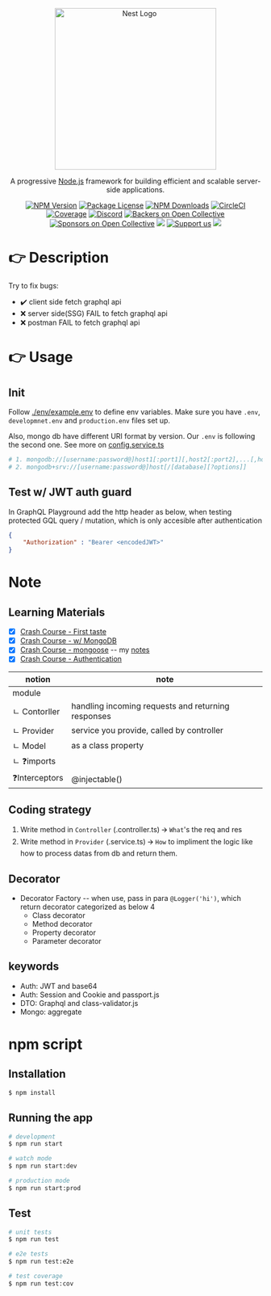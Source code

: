 <p align="center">
  <a href="http://nestjs.com/" target="blank"><img src="https://nestjs.com/img/logo_text.svg" width="320" alt="Nest Logo" /></a>
</p>

[circleci-image]: https://img.shields.io/circleci/build/github/nestjs/nest/master?token=abc123def456
[circleci-url]: https://circleci.com/gh/nestjs/nest

  <p align="center">A progressive <a href="http://nodejs.org" target="_blank">Node.js</a> framework for building efficient and scalable server-side applications.</p>
    <p align="center">
<a href="https://www.npmjs.com/~nestjscore" target="_blank"><img src="https://img.shields.io/npm/v/@nestjs/core.svg" alt="NPM Version" /></a>
<a href="https://www.npmjs.com/~nestjscore" target="_blank"><img src="https://img.shields.io/npm/l/@nestjs/core.svg" alt="Package License" /></a>
<a href="https://www.npmjs.com/~nestjscore" target="_blank"><img src="https://img.shields.io/npm/dm/@nestjs/common.svg" alt="NPM Downloads" /></a>
<a href="https://circleci.com/gh/nestjs/nest" target="_blank"><img src="https://img.shields.io/circleci/build/github/nestjs/nest/master" alt="CircleCI" /></a>
<a href="https://coveralls.io/github/nestjs/nest?branch=master" target="_blank"><img src="https://coveralls.io/repos/github/nestjs/nest/badge.svg?branch=master#9" alt="Coverage" /></a>
<a href="https://discord.gg/G7Qnnhy" target="_blank"><img src="https://img.shields.io/badge/discord-online-brightgreen.svg" alt="Discord"/></a>
<a href="https://opencollective.com/nest#backer" target="_blank"><img src="https://opencollective.com/nest/backers/badge.svg" alt="Backers on Open Collective" /></a>
<a href="https://opencollective.com/nest#sponsor" target="_blank"><img src="https://opencollective.com/nest/sponsors/badge.svg" alt="Sponsors on Open Collective" /></a>
  <a href="https://paypal.me/kamilmysliwiec" target="_blank"><img src="https://img.shields.io/badge/Donate-PayPal-ff3f59.svg"/></a>
    <a href="https://opencollective.com/nest#sponsor"  target="_blank"><img src="https://img.shields.io/badge/Support%20us-Open%20Collective-41B883.svg" alt="Support us"></a>
  <a href="https://twitter.com/nestframework" target="_blank"><img src="https://img.shields.io/twitter/follow/nestframework.svg?style=social&label=Follow"></a>
</p>
  <!--[![Backers on Open Collective](https://opencollective.com/nest/backers/badge.svg)](https://opencollective.com/nest#backer)
  [![Sponsors on Open Collective](https://opencollective.com/nest/sponsors/badge.svg)](https://opencollective.com/nest#sponsor)-->

# 👉 Description

Try to fix bugs:
- ✔️ client side fetch graphql api 
- ❌ server side(SSG) FAIL to fetch graphql api
- ❌ postman FAIL to fetch graphql api

# 👉 Usage

## Init

Follow [./env/example.env](/env/example.env) to define env variables. Make sure you have `.env`, `developmnet.env` and `production.env` files set up.


Also, mongo db have different URI format by version. Our `.env` is following the second one. See more on [config.service.ts](./src/config/config.service.ts)
```bash
# 1. mongodb://[username:password@]host1[:port1][,host2[:port2],...[,hostN[:portN]]][/[database][?options]]
# 2. mongodb+srv://[username:password@]host[/[database][?options]]
```

## Test w/ JWT auth guard

In GraphQL Playground add the http header as below, when testing protected GQL query / mutation, which is only accesible after authentication
```json
{
	"Authorization" : "Bearer <encodedJWT>"
}
```


# Note 


## Learning Materials 
- [x] [Crash Course - First taste](https://youtu.be/F_oOtaxb0L8)
- [x] [Crash Course - w/ MongoDB](https://www.youtube.com/watch?v=ulfU5vY6I78)
- [x] [Crash Course - mongoose](https://www.youtube.com/watch?v=DZBGEVgL2eE&ab_channel=WebDevSimplified) -- my [notes](https://github.com/benson00077/devcamper_api#mongoose)
- [x] [Crash Course - Authentication](https://youtu.be/_L225zpUK0M)

| notion        | note                                               |
| ------------- | -------------------------------------------------- |
| module        |                                                    |
| ㄴ Contorller | handling incoming requests and returning responses |
| ㄴ Provider   | service you provide, called by controller          |
| ㄴ Model      | as a class property                                |
| ㄴ ❓imports   |                                                    |
| ❓Interceptors | @injectable()                                      |

## Coding strategy 
  1. Write method in `Controller` (.controller.ts) 🡪 `What`'s the req and res 
  2. Write method in `Provider` (.service.ts) 🡪 `How` to impliment the logic like how to process datas from db and return them.

## Decorator
- Decorator Factory -- when use, pass in para `@Logger('hi')`, which return decorator categorized as below 4 
    - Class decorator
    - Method decorator
    - Property decorator
    - Parameter decorator

## keywords
- Auth: JWT and base64
- Auth: Session and Cookie and passport.js 
- DTO:  Graphql and class-validator.js
- Mongo: aggregate



# npm script

## Installation

```bash
$ npm install
```

## Running the app

```bash
# development
$ npm run start

# watch mode
$ npm run start:dev

# production mode
$ npm run start:prod
```

## Test

```bash
# unit tests
$ npm run test

# e2e tests
$ npm run test:e2e

# test coverage
$ npm run test:cov
```
